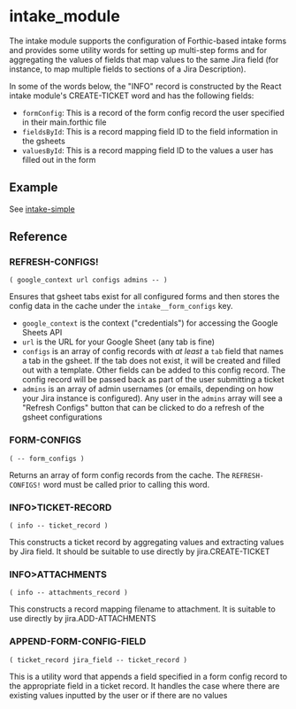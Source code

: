 # intake_module

The intake module supports the configuration of Forthic-based intake forms and provides some
utility words for setting up multi-step forms and for aggregating the values of fields that
map values to the same Jira field (for instance, to map multiple fields to sections of a Jira Description).

In some of the words below, the "INFO" record is constructed by the React intake module's CREATE-TICKET word
and has the following fields:
- `formConfig`: This is a record of the form config record the user specified in their main.forthic file
- `fieldsById`: This is a record mapping field ID to the field information in the gsheets
- `valuesById`: This is a record mapping field ID to the values a user has filled out in the form

## Example
See [intake-simple](../../server/apps/coding-forthic/intake-simple/main.forthic)

## Reference

### REFRESH-CONFIGS!
`( google_context url configs admins -- )`

Ensures that gsheet tabs exist for all configured forms and then stores the config data in the cache under the `intake__form_configs` key.

- `google_context` is the context ("credentials") for accessing the Google Sheets API
- `url` is the URL for your Google Sheet (any tab is fine)
- `configs` is an array of config records with *at least* a `tab` field that names a tab in the gsheet. If the tab does not exist, it will be created and filled out with a template. Other fields can be added to this config record. The config record will be passed back as part of the user submitting a ticket
- `admins` is an array of admin usernames (or emails, depending on how your Jira instance is configured). Any user in the `admins` array will see a "Refresh Configs" button that can be clicked to do a refresh of the gsheet configurations


### FORM-CONFIGS
`( -- form_configs )`

Returns an array of form config records from the cache. The `REFRESH-CONFIGS!` word must be called prior to calling this word.


### INFO>TICKET-RECORD
`( info -- ticket_record )`

This constructs a ticket record by aggregating values and extracting values by Jira field. It should be suitable to use directly by jira.CREATE-TICKET


### INFO>ATTACHMENTS
`( info -- attachments_record )`

This constructs a record mapping filename to attachment.
It is suitable to use directly by jira.ADD-ATTACHMENTS


### APPEND-FORM-CONFIG-FIELD
`( ticket_record jira_field -- ticket_record )`

This is a utility word that appends a field specified in a
form config record to the appropriate field in a ticket
record. It handles the case where there are existing
values inputted by the user or if there are no values
